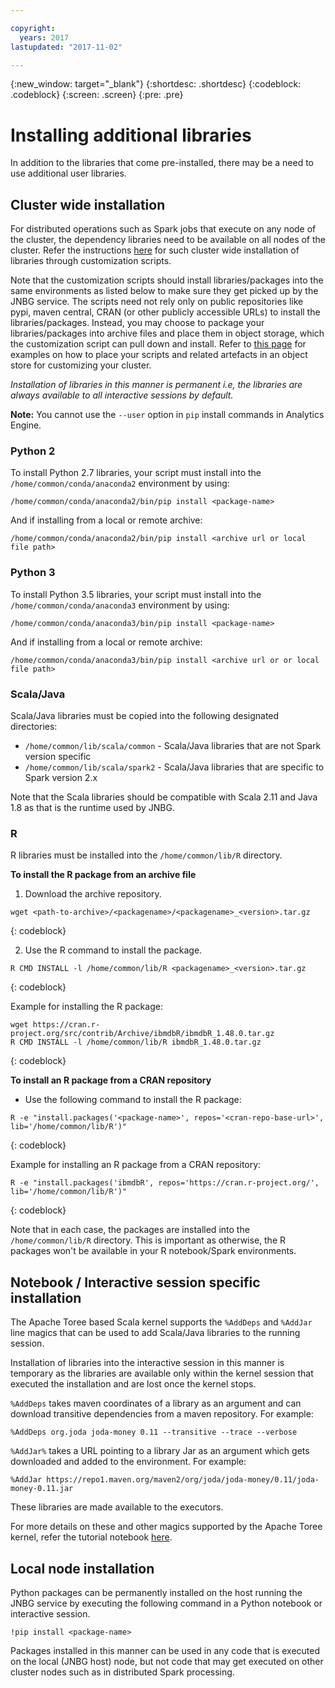 ```yaml
---

copyright:
  years: 2017
lastupdated: "2017-11-02"

---
```


<!-- Attribute definitions -->
{:new_window: target="_blank"}
{:shortdesc: .shortdesc}
{:codeblock: .codeblock}
{:screen: .screen}
{:pre: .pre}

# Installing additional libraries

In addition to the libraries that come pre-installed, there may be a need to use additional user libraries.

## Cluster wide installation

For distributed operations such as Spark jobs that execute on any node of the cluster, the dependency libraries need to be available on all nodes of the cluster. Refer the instructions [here](./customizing-cluster.html) for such cluster wide installation of libraries through customization scripts.

Note that the customization scripts should install libraries/packages into the same environments as listed below to make sure they get picked up by the JNBG service. The scripts need not rely only on public repositories like pypi, maven central, CRAN (or other publicly accessible URLs) to install the libraries/packages. Instead, you may choose to package your libraries/packages into archive files and place them in object storage, which the customization script can pull down and install. Refer to [this page](./Customization-script-on-Bluemix-Object-Store.html) for examples on how to place your scripts and related artefacts in an object store for customizing your cluster.

_Installation of libraries in this manner is permanent i.e, the libraries are always available to all interactive sessions by default._

**Note:** You cannot use the `--user` option in `pip` install commands in Analytics Engine.

### Python 2

To install Python 2.7 libraries, your script must install into the `/home/common/conda/anaconda2` environment by using:

 ```
 /home/common/conda/anaconda2/bin/pip install <package-name>
 ```

 And if installing from a local or remote archive:

 ```
 /home/common/conda/anaconda2/bin/pip install <archive url or local file path>
 ```

### Python 3

To install Python 3.5 libraries, your script must install into the `/home/common/conda/anaconda3` environment by using:

 ```
 /home/common/conda/anaconda3/bin/pip install <package-name>
 ```

 And if installing from a local or remote archive:

 ```
 /home/common/conda/anaconda3/bin/pip install <archive url or or local file path>
 ```

### Scala/Java

Scala/Java libraries must be copied into the following designated directories:

 * `/home/common/lib/scala/common` - Scala/Java libraries that are not Spark version specific
 * `/home/common/lib/scala/spark2` - Scala/Java libraries that are specific to Spark version 2.x

 Note that the Scala libraries should be compatible with Scala 2.11 and Java 1.8 as that is the runtime used by
 JNBG.

### R

R libraries must be installed into the `/home/common/lib/R` directory.

**To install the R package from an archive file**

1. Download the archive repository.

```
wget <path-to-archive>/<packagename>/<packagename>_<version>.tar.gz
```
{: codeblock}

2. Use the R command to install the package.

```
R CMD INSTALL -l /home/common/lib/R <packagename>_<version>.tar.gz
```
{: codeblock}

Example for installing the R package:
```
wget https://cran.r-project.org/src/contrib/Archive/ibmdbR/ibmdbR_1.48.0.tar.gz
R CMD INSTALL -l /home/common/lib/R ibmdbR_1.48.0.tar.gz
```
{: codeblock}

**To install an R package from a CRAN repository**

* Use the following command to install the R package:

```
R -e "install.packages('<package-name>', repos='<cran-repo-base-url>', lib='/home/common/lib/R')"
```
{: codeblock}

Example for installing an R package from a CRAN repository:
```
R -e "install.packages('ibmdbR', repos='https://cran.r-project.org/', lib='/home/common/lib/R')"
```
{: codeblock}

Note that in each case, the packages are installed into the `/home/common/lib/R` directory. This is important as otherwise, the R packages won't be available in your R notebook/Spark environments.


## Notebook / Interactive session specific installation

The Apache Toree based Scala kernel supports the `%AddDeps` and `%AddJar` line magics that can be used to add Scala/Java libraries to the running session.

Installation of libraries into the interactive session in this manner is temporary as the libraries are available only within the kernel session that executed the installation and are lost once the kernel stops.

`%AddDeps` takes maven coordinates of a library as an argument and can download transitive dependencies from a maven repository. For example:

```
%AddDeps org.joda joda-money 0.11 --transitive --trace --verbose
```

`%AddJar%` takes a URL pointing to a library Jar as an argument which gets downloaded and added to the environment. For example:

```
%AddJar https://repo1.maven.org/maven2/org/joda/joda-money/0.11/joda-money-0.11.jar
```
These libraries are made available to the executors.

For more details on these and other magics supported by the Apache Toree kernel, refer the tutorial notebook [here](https://github.com/apache/incubator-toree/blob/master/etc/examples/notebooks/magic-tutorial.ipynb).

## Local node installation

Python packages can be permanently installed on the host running the JNBG service by executing the following command in a Python notebook or interactive session.

```
!pip install <package-name>
```

Packages installed in this manner can be used in any code that is executed on the local (JNBG host) node, but not code that may get executed on other cluster nodes such as in distributed Spark processing.
